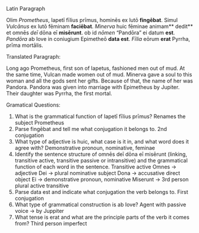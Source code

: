 Latin Paragraph

Olim *Prometheus*, Iapetī fīlius prīmus, hominēs ex lutō **fingēbat**. Simul *Vulcānus* ex lutō fēminam **faciēbat**.
*Minerva* huic fēminae animam** dedit** et omnēs *deī* dōna eī **misērunt**. ob id *nōmen* “Pandōra” ei datum **est**. 
*Pandōra* ab Iove in coniugium Epimetheō **data est**. *Fīlia* eōrum **erat** Pyrrha, prīma mortālis.

Translated Paragraph:

Long ago Prometheus, first son of Iapetus, fashioned men out of mud. At the same time, Vulcan made women out of mud.
Minerva gave a soul to this woman and all the gods sent her gifts. Because of that, the name of her was Pandora. 
Pandora was given into marriage with Epimetheus by Jupiter. Their daughter was Pyrrha, the first mortal.

Gramatical Questions:
1. What is the grammatical function of Iapetī fīlius prīmus?
    Renames the subject Prometheus
2. Parse fingēbat and tell me what conjugation it belongs to.
    2nd conjugation
3. What type of adjective is huic, what case is it in, and what word does it agree with?
    Demonstrative pronoun, nominative, feminae
4. Identify the sentence structure of omnēs deī dōna eī misērunt (linking, transitive active, transitive passive or intransitive) and the grammatical function of each word in the sentence.
    Transitive active
    Omnes → adjective
    Dei → plural nominative subject 
    Dona → accusative direct object 
    Ei → demonstrative pronoun, nominative
    Miserunt → 3rd person plural active transitive
5. Parse data est and indicate what conjugation the verb belongs to.
    First conjugation
6. What type of grammatical construction is ab Iove?
    Agent with passive voice → by Juppiter 
7. What tense is erat and what are the principle parts of the verb it comes from?
    Third person imperfect
